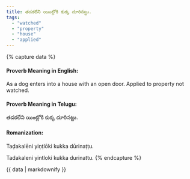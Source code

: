 ```yaml
---
title: తడకలేని యింట్లోకి కుక్క దూరినట్టు.
tags:
  - "watched"
  - "property"
  - "house"
  - "applied"
---
```


{% capture data %}
#### Proverb Meaning in English:
As a dog enters into a house with an open door.
Applied to property not watched.

#### Proverb Meaning in Telugu:
తడకలేని యింట్లోకి కుక్క దూరినట్టు.

#### Romanization:
Taḍakalēni yiṇṭlōki kukka dūrinaṭṭu.

Tadakaleni yintloki kukka durinattu.
{% endcapture %}

{{ data | markdownify }}

